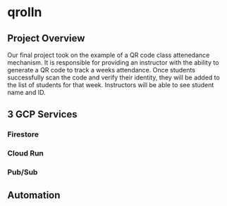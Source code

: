 # qrolln

## Project Overview
Our final project took on the example of a QR code class attenedance mechanism. It is responsible for providing an instructor with the ability to generate a QR code to track a weeks attendance. Once students successfully scan the code and verify their identity, they will be added to the list of students for that week. Instructors will be able to see student name and ID.

## 3 GCP Services
### Firestore
### Cloud Run
### Pub/Sub



## Automation

